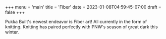 +++
menu = 'main'
title = 'Fiber'
date = 2023-01-08T04:59:45-07:00
draft = false
+++

Pukka Built's newest endeavor is Fiber art! All currently in the form of knitting.
Knitting has paired perfectly with PNW's season of great dark this winter.
